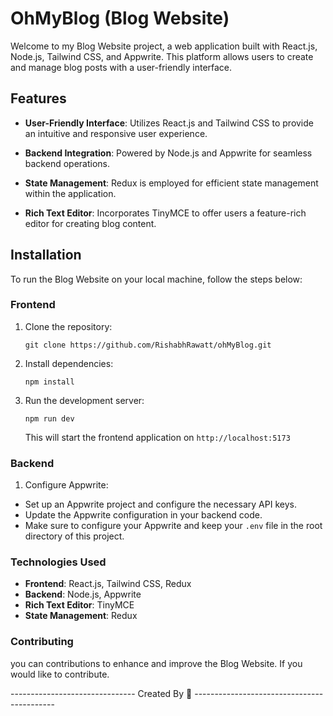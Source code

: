 # OhMyBlog (Blog Website)

Welcome to my Blog Website project, a web application built with React.js, Node.js, Tailwind CSS, and Appwrite. This platform allows users to create and manage blog posts with a user-friendly interface.

## Features

- **User-Friendly Interface**: Utilizes React.js and Tailwind CSS to provide an intuitive and responsive user experience.

- **Backend Integration**: Powered by Node.js and Appwrite for seamless backend operations.

- **State Management**: Redux is employed for efficient state management within the application.

- **Rich Text Editor**: Incorporates TinyMCE to offer users a feature-rich editor for creating blog content.

## Installation

To run the Blog Website on your local machine, follow the steps below:

### Frontend

1. Clone the repository:
   ```
   git clone https://github.com/RishabhRawatt/ohMyBlog.git
   ```
2. Install dependencies:
   ```
   npm install
   ```
3. Run the development server:
   ```
   npm run dev
   ```
   This will start the frontend application on `http://localhost:5173`

### Backend

1. Configure Appwrite:

- Set up an Appwrite project and configure the necessary API keys.
- Update the Appwrite configuration in your backend code.
- Make sure to configure your Appwrite
  and keep your `.env` file in the root directory of this project.

### Technologies Used

- **Frontend**: React.js, Tailwind CSS, Redux
- **Backend**: Node.js, Appwrite
- **Rich Text Editor**: TinyMCE
- **State Management**: Redux

### Contributing

you can contributions to enhance and improve the Blog Website. If you would like to contribute.

------------------------------- Created By 💖 -------------------------------------------
